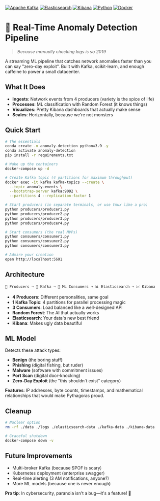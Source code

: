 [![Apache Kafka](https://img.shields.io/badge/Apache_Kafka-231F20?style=for-the-badge&logo=apache-kafka&logoColor=white)](https://kafka.apache.org/)
[![Elasticsearch](https://img.shields.io/badge/Elasticsearch-005571?style=for-the-badge&logo=elasticsearch&logoColor=white)](https://www.elastic.co/)
[![Kibana](https://img.shields.io/badge/Kibana-005571?style=for-the-badge&logo=kibana&logoColor=white)](https://www.elastic.co/kibana/)
[![Python](https://img.shields.io/badge/Python-3776AB?style=for-the-badge&logo=python&logoColor=white)](https://python.org/)
[![Docker](https://img.shields.io/badge/Docker-2496ED?style=for-the-badge&logo=docker&logoColor=white)](https://docker.com/)

# 🚨 Real-Time Anomaly Detection Pipeline

> *Because manually checking logs is so 2019*

A streaming ML pipeline that catches network anomalies faster than you can say "zero-day exploit". Built with Kafka, scikit-learn, and enough caffeine to power a small datacenter.

## What It Does

- **Ingests**: Network events from 4 producers (variety is the spice of life)
- **Processes**: ML classification with Random Forest (it knows things)  
- **Visualizes**: Pretty Kibana dashboards that actually make sense
- **Scales**: Horizontally, because we're not monsters

## Quick Start

```bash
# The essentials
conda create -n anomaly-detection python=3.9 -y
conda activate anomaly-detection
pip install -r requirements.txt

# Wake up the containers
docker-compose up -d

# Create Kafka topic (4 partitions for maximum throughput)
docker exec -it kafka kafka-topics --create \
  --topic anomaly-events \
  --bootstrap-server kafka:9092 \
  --partitions 4 --replication-factor 1

# Start producers (in separate terminals, or use tmux like a pro)
python producers/producer1.py
python producers/producer2.py  
python producers/producer3.py
python producers/producer4.py

# Start consumers (the real MVPs)
python consumers/consumer1.py
python consumers/consumer2.py
python consumers/consumer3.py

# Admire your creation
open http://localhost:5601
```

## Architecture

```
📡 Producers → 🌊 Kafka → 🤖 ML Consumers → 📊 Elasticsearch → 📈 Kibana
```

- **4 Producers**: Different personalities, same goal
- **1 Kafka Topic**: 4 partitions for parallel processing magic
- **3 Consumers**: Load balanced like a well-designed API
- **Random Forest**: The AI that actually works
- **Elasticsearch**: Your data's new best friend
- **Kibana**: Makes ugly data beautiful


## ML Model

Detects these attack types:
- **Benign** (the boring stuff)
- **Phishing** (digital fishing, but ruder)
- **Malware** (software with commitment issues)
- **Port Scan** (digital door-knocking)
- **Zero-Day Exploit** (the "this shouldn't exist" category)

**Features**: IP addresses, byte counts, timestamps, and mathematical relationships that would make Pythagoras proud.

## Cleanup

```bash
# Nuclear option
rm -rf ./data ./logs ./elasticsearch-data ./kafka-data ./kibana-data

# Graceful shutdown  
docker-compose down -v
```

## Future Improvements

- Multi-broker Kafka (because SPOF is scary)
- Kubernetes deployment (enterprise swagger)
- Real-time alerting (3 AM notifications, anyone?)
- More ML models (because one is never enough)

**Pro tip**: In cybersecurity, paranoia isn't a bug—it's a feature! 🔐
